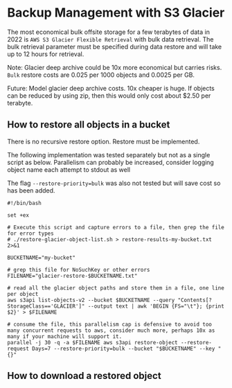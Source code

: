 # Backup Management with S3 Glacier

The most economical bulk offsite storage for a few terabytes of data in 2022 is `AWS S3 Glacier Flexible Retrieval` with bulk data retrieval. The bulk retrieval parameter must be specified during data restore and will take up to 12 hours for retrieval.

Note: Glacier deep archive could be 10x more economical but carries risks. `Bulk` restore costs are 0.025 per 1000 objects and 0.0025 per GB.

Future: Model glacier deep archive costs. 10x cheaper is huge. If objects can be reduced by using zip, then this would only cost about $2.50 per terabyte.

## How to restore all objects in a bucket

There is no recursive restore option. Restore must be implemented.

The following implementation was tested separately but not as a single script as below. Parallelism can probably be increased, consider logging object name each attempt to stdout as well

The flag `--restore-priority=bulk` was also not tested but will save cost so has been added.

```
#!/bin/bash

set +ex

# Execute this script and capture errors to a file, then grep the file for error types
# ./restore-glacier-object-list.sh > restore-results-my-bucket.txt 2>&1

BUCKETNAME="my-bucket"

# grep this file for NoSuchKey or other errors
FILENAME="glacier-restore-$BUCKETNAME.txt"

# read all the glacier object paths and store them in a file, one line per object
aws s3api list-objects-v2 --bucket $BUCKETNAME --query "Contents[?StorageClass=='GLACIER']" --output text | awk 'BEGIN {FS="\t"}; {print $2}' > $FILENAME

# consume the file, this parallelism cap is defensive to avoid too many concurrent requests to aws, consider much more, perhaps 10x as many if your machine will support it.
parallel -j 30 -q -a $FILENAME aws s3api restore-object --restore-request Days=7 --restore-priority=bulk --bucket "$BUCKETNAME" --key "{}"
```

## How to download a restored object
